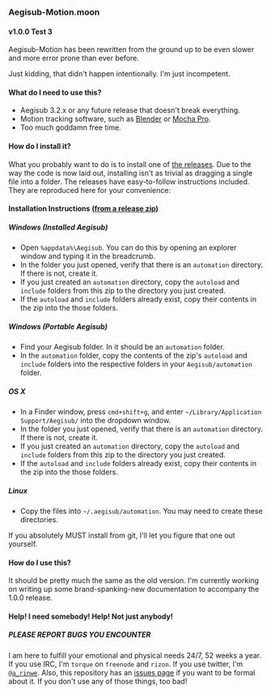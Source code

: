 ### Aegisub-Motion.moon ###

#### v1.0.0 Test 3 ####

Aegisub-Motion has been rewritten from the ground up to be even slower
and more error prone than ever before.

Just kidding, that didn't happen intentionally. I'm just incompetent.

#### What do I need to use this? ####

 - Aegisub 3.2.x or any future release that doesn't break everything.
 - Motion tracking software, such as [Blender][blender] or [Mocha Pro][mochapro].
 - Too much goddamn free time.

#### How do I install it? ####

What you probably want to do is to install one of [the
releases][releases]. Due to the way the code is now laid out, installing
isn't as trivial as dragging a single file into a folder. The releases
have easy-to-follow instructions included. They are reproduced here for
your convenience:

#### Installation Instructions ([from a release zip][releases])

##### Windows (Installed Aegisub)

- Open `%appdata%\Aegisub`. You can do this by opening an explorer window and typing it in the breadcrumb.
- In the folder you just opened, verify that there is an `automation` directory. If there is not, create it.
- If you just created an `automation` directory, copy the `autoload` and `include` folders from this zip to the directory you just created.
- If the `autoload` and `include` folders already exist, copy their contents in the zip into the those folders.

##### Windows (Portable Aegisub)

- Find your Aegisub folder. In it should be an `automation` folder.
- In the `automation` folder, copy the contents of the zip's `autoload` and `include` folders into the respective folders in your `Aegisub/automation` folder.

##### OS X

- In a Finder window, press `cmd+shift+g`, and enter `~/Library/Application Support/Aegisub/` into the dropdown window.
- In the folder you just opened, verify that there is an `automation` directory. If there is not, create it.
- If you just created an `automation` directory, copy the `autoload` and `include` folders from this zip to the directory you just created.
- If the `autoload` and `include` folders already exist, copy their contents in the zip into the those folders.

##### Linux

- Copy the files into `~/.aegisub/automation`. You may need to create these directories.

If you absolutely MUST install from git, I'll let you figure that one
out yourself.

#### How do I use this? ####

It should be pretty much the same as the old version. I'm currently
working on writing up some brand-spanking-new documentation to accompany
the 1.0.0 release.

#### Help! I need somebody! Help! Not just anybody! ####

##### PLEASE REPORT BUGS YOU ENCOUNTER

I am here to fulfill your emotional and physical needs 24/7, 52 weeks a
year. If you use IRC, I'm `torque` on `freenode` and `rizon`. If you use
twitter, I'm [`@a_rinwe`][twitter]. Also, this repository has an [issues
page][issues] if you want to be formal about it. If you don't use any of
those things, too bad!

[blender]: http://www.blender.org/
[mochapro]: http://www.imagineersystems.com/products/mocha-pro/
[releases]: https://github.com/torque/aegisub-motion/releases
[wiki]: https://github.com/torque/aegisub-motion/wiki
[twitter]: https://twitter.com/a_rinwe
[issues]: https://github.com/torque/aegisub-motion/issues
